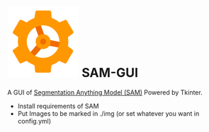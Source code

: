 #  ![](./icon.png) SAM-GUI
A GUI of [Segmentation Anything Model (SAM)](https://github.com/facebookresearch/segment-anything) Powered by Tkinter.
* Install requirements of SAM
* Put Images to be marked in ./img (or set whatever you want in config.yml)
